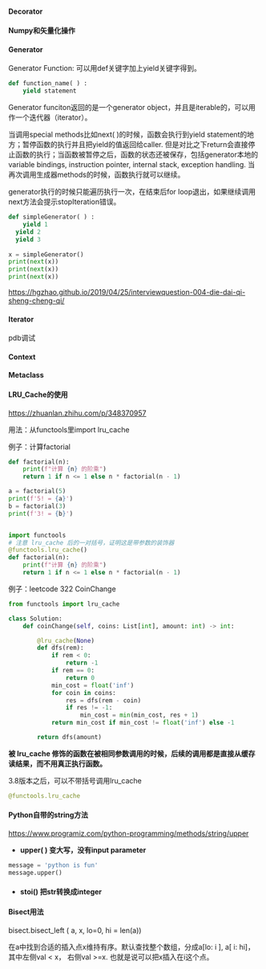 #### Decorator

#### Numpy和矢量化操作





#### Generator

Generator Function: 可以用def关键字加上yield关键字得到。

```python
def function_name( ) : 
	yield statement 
```

Generator funciton返回的是一个generator object，并且是iterable的，可以用作一个迭代器（iterator）。

当调用special methods比如next( )的时候，函数会执行到yield statement的地方；暂停函数的执行并且把yield的值返回给caller. 但是对比之下return会直接停止函数的执行；当函数被暂停之后，函数的状态还被保存，包括generator本地的variable bindings, instruction pointer, internal stack, exception handling. 当再次调用生成器methods的时候，函数执行就可以继续。

generator执行的时候只能遍历执行一次，在结束后for loop退出，如果继续调用next方法会提示stopIteration错误。

```python
def simpleGenerator( ) : 
	yield 1
  yield 2
  yield 3
 
x = simpleGenerator()
print(next(x))
print(next(x))
print(next(x))
```

https://hgzhao.github.io/2019/04/25/interviewquestion-004-die-dai-qi-sheng-cheng-qi/

#### Iterator



pdb调试



#### Context

#### Metaclass

#### LRU_Cache的使用

https://zhuanlan.zhihu.com/p/348370957

用法：从functools里import lru_cache

例子：计算factorial

```python
def factorial(n):
    print(f"计算 {n} 的阶乘")
    return 1 if n <= 1 else n * factorial(n - 1)

a = factorial(5)
print(f'5! = {a}')
b = factorial(3)
print(f'3! = {b}')


import functools
# 注意 lru_cache 后的一对括号，证明这是带参数的装饰器
@functools.lru_cache()
def factorial(n):
    print(f"计算 {n} 的阶乘")
    return 1 if n <= 1 else n * factorial(n - 1)
```

例子：leetcode 322 CoinChange

```python
from functools import lru_cache

class Solution:
    def coinChange(self, coins: List[int], amount: int) -> int:

        @lru_cache(None)
        def dfs(rem):
            if rem < 0:
                return -1
            if rem == 0:
                return 0
            min_cost = float('inf')
            for coin in coins:
                res = dfs(rem - coin)
                if res != -1:
                    min_cost = min(min_cost, res + 1)
            return min_cost if min_cost != float('inf') else -1

        return dfs(amount)
```

**被 lru_cache 修饰的函数在被相同参数调用的时候，后续的调用都是直接从缓存读结果，而不用真正执行函数。**

3.8版本之后，可以不带括号调用lru_cache

```python
@functools.lru_cache
```

#### Python自带的string方法

https://www.programiz.com/python-programming/methods/string/upper

- **upper( ) 变大写，没有input parameter**

```python
message = 'python is fun'
message.upper()
```

- #### stoi() 把str转换成integer

#### Bisect用法

bisect.bisect_left ( a, x, lo=0, hi = len(a))

在a中找到合适的插入点x维持有序。默认查找整个数组，分成a[lo: i ],  a[ i: hi]，其中左侧val < x， 右侧val >=x. 也就是说可以把x插入在i这个点。